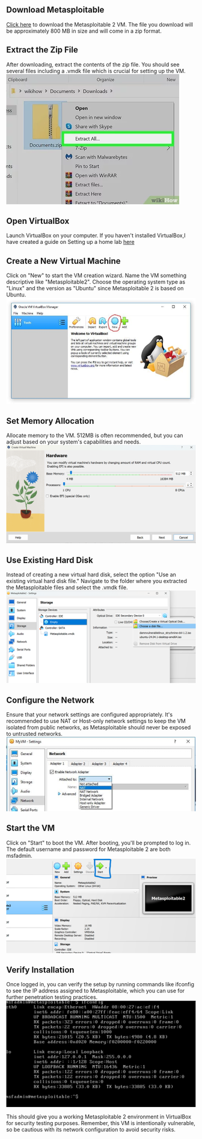 
<h2>Download Metasploitable</h2>
<a href="https://sourceforge.net/projects/metasploitable/files/latest/download">Click here</a> to download the Metasploitable 2 VM. The file you download will be approximately 800 MB in size and will come in a zip format.

<h2>Extract the Zip File</h2>
After downloading, extract the contents of the zip file. You should see several files including a .vmdk file which is crucial for setting up the VM.

<img src="https://github.com/Corporate101/Setting-up-a-Virtual-home-Lab/blob/main/Folder/Extract%20file.jpg">

<h2>Open VirtualBox</h2>
Launch VirtualBox on your computer. If you haven't installed VirtualBox,I have created a guide on Setting up a home lab <a href="https://github.com/Corporate101/Setting-up-a-Virtual-home-Lab/blob/main/Walk%20Through%20for%20creating%20Windows%20Virtual%20machine.md">here</a>

<h2>Create a New Virtual Machine</h2>
Click on "New" to start the VM creation wizard. 
Name the VM something descriptive like "Metasploitable2". 
Choose the operating system type as "Linux" and the version as "Ubuntu" since Metasploitable 2 is based on Ubuntu.

<img src=https://github.com/Corporate101/Setting-up-a-Virtual-home-Lab/blob/main/Folder/New.jpg>


<h2>Set Memory Allocation</h2>
Allocate memory to the VM. 512MB is often recommended, but you can adjust based on your system's capabilities and needs.

<img src="https://github.com/Corporate101/Setting-up-a-Virtual-home-Lab/blob/main/Folder/Allocate%20memory.png">

<h2>Use Existing Hard Disk</h2>
Instead of creating a new virtual hard disk, select the option "Use an existing virtual hard disk file." 
Navigate to the folder where you extracted the Metasploitable files and select the .vmdk file.

<img src="https://github.com/Corporate101/Setting-up-a-Virtual-home-Lab/blob/main/Folder/Existing%20HDD.png">

<h2>Configure the Network</h2>
Ensure that your network settings are configured appropriately. It's recommended to use NAT or Host-only network settings to keep the VM isolated from public networks, as Metasploitable should never be exposed to untrusted networks.

<img src="https://github.com/Corporate101/Setting-up-a-Virtual-home-Lab/blob/main/Folder/VM-Network.jpg">

<h2>Start the VM</h2>
Click on "Start" to boot the VM. After booting, you'll be prompted to log in. The default username and password for Metasploitable 2 are both msfadmin.

<img src="https://github.com/Corporate101/Setting-up-a-Virtual-home-Lab/blob/main/Folder/Start%20MTSP.png">

<h2>Verify Installation</h2>
Once logged in, you can verify the setup by running commands like ifconfig to see the IP address assigned to Metasploitable, which you can use for further penetration testing practices.

<img src="https://github.com/Corporate101/Setting-up-a-Virtual-home-Lab/blob/main/Folder/Ifconfig%20MTSP.png">

This should give you a working Metasploitable 2 environment in VirtualBox for security testing purposes. Remember, this VM is intentionally vulnerable, so be cautious with its network configuration to avoid security risks.

